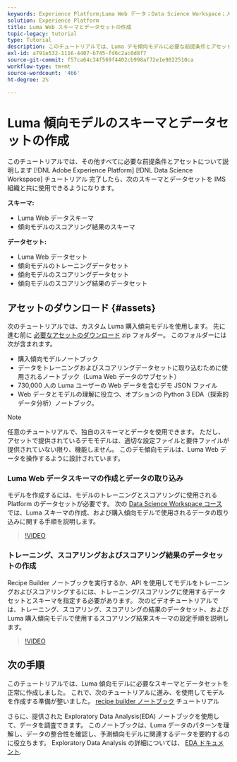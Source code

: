 ```yaml
---
keywords: Experience Platform;Luma Web データ；Data Science Workspace；人気の高いトピック；レシピ；デモデータ；デモ Web データ；Luma データ
solution: Experience Platform
title: Luma Web スキーマとデータセットの作成
topic-legacy: tutorial
type: Tutorial
description: このチュートリアルでは、Luma デモ傾向モデルに必要な前提条件とアセットについて説明します。
exl-id: a791e532-1116-4407-b745-fd6c2ac0d8f7
source-git-commit: f57ca64c34f569f4402cb998af72e1e9022510ca
workflow-type: tm+mt
source-wordcount: '466'
ht-degree: 2%

---
```


# Luma 傾向モデルのスキーマとデータセットの作成

このチュートリアルでは、その他すべてに必要な前提条件とアセットについて説明します [!DNL Adobe Experience Platform] [!DNL Data Science Workspace] チュートリアル 完了したら、次のスキーマとデータセットを IMS 組織と共に使用できるようになります。

**スキーマ:**

- Luma Web データスキーマ
- 傾向モデルのスコアリング結果のスキーマ

**データセット:**

- Luma Web データセット
- 傾向モデルのトレーニングデータセット
- 傾向モデルのスコアリングデータセット
- 傾向モデルのスコアリング結果のデータセット

## アセットのダウンロード {#assets}

次のチュートリアルでは、カスタム Luma 購入傾向モデルを使用します。 先に進む前に [必要なアセットのダウンロード](https://experienceleague.adobe.com/docs/platform-learn/assets/DSW-course-sample-assets.zip?lang=en) zip フォルダー。 このフォルダーには次が含まれます。

- 購入傾向モデルノートブック
- データをトレーニングおよびスコアリングデータセットに取り込むために使用されるノートブック（Luma Web データのサブセット）
- 730,000 人の Luma ユーザーの Web データを含むデモ JSON ファイル
- Web データとモデルの理解に役立つ、オプションの Python 3 EDA（探索的データ分析）ノートブック。

>[!NOTE]
>
> 任意のチュートリアルで、独自のスキーマとデータを使用できます。 ただし、アセットで提供されているデモモデルは、適切な設定ファイルと要件ファイルが提供されていない限り、機能しません。 このデモ傾向モデルは、Luma Web データを操作するように設計されています。

### Luma Web データスキーマの作成とデータの取り込み

モデルを作成するには、モデルのトレーニングとスコアリングに使用される Platform のデータセットが必要です。 次の [Data Science Workspace コース](https://experienceleague.adobe.com/?recommended=ExperiencePlatform-U-1-2021.1.dsw) では、Luma スキーマの作成、および購入傾向モデルで使用されるデータの取り込みに関する手順を説明します。

>[!VIDEO](https://video.tv.adobe.com/v/333312)

### トレーニング、スコアリングおよびスコアリング結果のデータセットの作成

Recipe Builder ノートブックを実行するか、API を使用してモデルをトレーニングおよびスコアリングするには、トレーニング/スコアリングに使用するデータセットとスキーマを指定する必要があります。 次のビデオチュートリアルでは、トレーニング、スコアリング、スコアリングの結果のデータセット、および Luma 購入傾向モデルで使用するスコアリング結果スキーマの設定手順を説明します。

>[!VIDEO](https://video.tv.adobe.com/v/333426)

## 次の手順

このチュートリアルでは、Luma 傾向モデルに必要なスキーマとデータセットを正常に作成しました。 これで、次のチュートリアルに進み、を使用してモデルを作成する準備が整いました。 [recipe builder ノートブック](../jupyterlab/create-a-model.md) チュートリアル

さらに、提供された Exploratory Data Analysis(EDA) ノートブックを使用して、データを調査できます。 このノートブックは、Luma データのパターンを理解し、データの整合性を確認し、予測傾向モデルに関連するデータを要約するのに役立ちます。 Exploratory Data Analysis の詳細については、 [EDA ドキュメント](../jupyterlab/eda-notebook.md).
